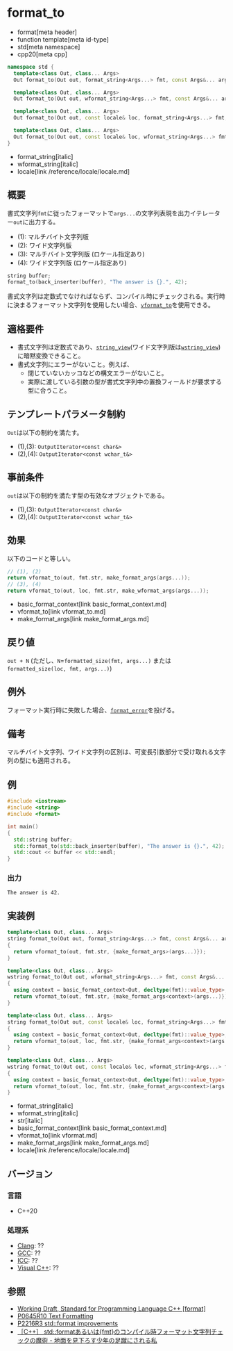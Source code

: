# format_to

* format[meta header]
* function template[meta id-type]
* std[meta namespace]
* cpp20[meta cpp]

```cpp
namespace std {
  template<class Out, class... Args>
  Out format_to(Out out, format_string<Args...> fmt, const Args&... args); // (1)

  template<class Out, class... Args>
  Out format_to(Out out, wformat_string<Args...> fmt, const Args&... args); // (2)

  template<class Out, class... Args>
  Out format_to(Out out, const locale& loc, format_string<Args...> fmt, const Args&... args); // (3)

  template<class Out, class... Args>
  Out format_to(Out out, const locale& loc, wformat_string<Args...> fmt, const Args&... args); // (4)
}
```
* format_string[italic]
* wformat_string[italic]
* locale[link /reference/locale/locale.md]

## 概要

書式文字列`fmt`に従ったフォーマットで`args...`の文字列表現を出力イテレーター`out`に出力する。

* (1): マルチバイト文字列版
* (2): ワイド文字列版
* (3): マルチバイト文字列版 (ロケール指定あり)
* (4): ワイド文字列版 (ロケール指定あり)

```cpp
string buffer;
format_to(back_inserter(buffer), "The answer is {}.", 42);
```

書式文字列は定数式でなければならず、コンパイル時にチェックされる。実行時に決まるフォーマット文字列を使用したい場合、[`vformat_to`](vformat_to.md)を使用できる。

## 適格要件

* 書式文字列は定数式であり、[`string_view`](/reference/string_view/basic_string_view.md)(ワイド文字列版は[`wstring_view`](/reference/string_view/basic_string_view.md))に暗黙変換できること。
* 書式文字列にエラーがないこと。例えば、
    * 閉じていないカッコなどの構文エラーがないこと。
    * 実際に渡している引数の型が書式文字列中の置換フィールドが要求する型に合うこと。

## テンプレートパラメータ制約

`Out`は以下の制約を満たす。

* (1),(3): `OutputIterator<const char&>`
* (2),(4): `OutputIterator<const wchar_t&>`

## 事前条件

`out`は以下の制約を満たす型の有効なオブジェクトである。

* (1),(3): `OutputIterator<const char&>`
* (2),(4): `OutputIterator<const wchar_t&>`

## 効果

以下のコードと等しい。

```cpp
// (1), (2)
return vformat_to(out, fmt.str, make_format_args(args...));
// (3), (4)
return vformat_to(out, loc, fmt.str, make_wformat_args(args...));
```
* basic_format_context[link basic_format_context.md]
* vformat_to[link vformat_to.md]
* make_format_args[link make_format_args.md]

## 戻り値

`out + N` (ただし、`N`=`formatted_size(fmt, args...)` または `formatted_size(loc, fmt, args...)`)

## 例外

フォーマット実行時に失敗した場合、[`format_error`](format_error.md)を投げる。

## 備考

マルチバイト文字列、ワイド文字列の区別は、可変長引数部分で受け取れる文字列の型にも適用される。

## 例
```cpp example
#include <iostream>
#include <string>
#include <format>

int main()
{
  std::string buffer;
  std::format_to(std::back_inserter(buffer), "The answer is {}.", 42);
  std::cout << buffer << std::endl;
}
```

### 出力
```
The answer is 42.
```

## 実装例
```cpp
template<class Out, class... Args>
string format_to(Out out, format_string<Args...> fmt, const Args&... args)
{
  return vformat_to(out, fmt.str, {make_format_args>(args...)});
}

template<class Out, class... Args>
wstring format_to(Out out, wformat_string<Args...> fmt, const Args&... args)
{
  using context = basic_format_context<Out, decltype(fmt)::value_type>;
  return vformat_to(out, fmt.str, {make_format_args<context>(args...)});
}

template<class Out, class... Args>
string format_to(Out out, const locale& loc, format_string<Args...> fmt, const Args&... args)
{
  using context = basic_format_context<Out, decltype(fmt)::value_type>;
  return vformat_to(out, loc, fmt.str, {make_format_args<context>(args...)});
}

template<class Out, class... Args>
wstring format_to(Out out, const locale& loc, wformat_string<Args...> fmt, const Args&... args)
{
  using context = basic_format_context<Out, decltype(fmt)::value_type>;
  return vformat_to(out, loc, fmt.str, {make_format_args<context>(args...)});
}
```
* format_string[italic]
* wformat_string[italic]
* str[italic]
* basic_format_context[link basic_format_context.md]
* vformat_to[link vformat.md]
* make_format_args[link make_format_args.md]
* locale[link /reference/locale/locale.md]

## バージョン
### 言語
- C++20

### 処理系
- [Clang](/implementation.md#clang): ??
- [GCC](/implementation.md#gcc): ??
- [ICC](/implementation.md#icc): ??
- [Visual C++](/implementation.md#visual_cpp): ??

## 参照

* [Working Draft, Standard for Programming Language C++ [format]](https://timsong-cpp.github.io/cppwp/format)
* [P0645R10 Text Formatting](http://www.open-std.org/jtc1/sc22/wg21/docs/papers/2019/p0645r10.html)
* [P2216R3 std::format improvements](http://www.open-std.org/jtc1/sc22/wg21/docs/papers/2021/p2216r3.html)
* [［C++］ std::formatあるいは{fmt}のコンパイル時フォーマット文字列チェックの魔術 - 地面を見下ろす少年の足蹴にされる私](https://onihusube.hatenablog.com/entry/2021/07/01/195912)

